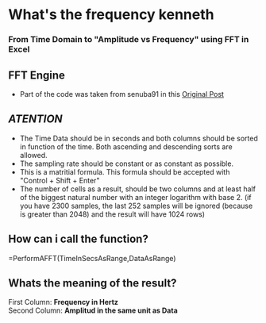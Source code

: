 # What's the frequency kenneth  
### From Time Domain to "Amplitude vs Frequency" using FFT in Excel 
  
## **FFT Engine**

* Part of the code was taken from senuba91 in this [Original Post](https://stackoverflow.com/users/5748328/senuba91)
  
## *ATENTION*  
  
- The Time Data should be in seconds and both columns should be sorted in function of the time. Both ascending and descending sorts are allowed.  
- The sampling rate should be constant or as constant as possible.  
- This is a matritial formula. This formula should be accepted with "Control + Shift + Enter"
- The number of cells as a result, should be two columns and at least half of the biggest natural number with an integer logarithm with base 2. (if you have 2300 samples, the last 252 samples will be ignored (because is greater than 2048) and the result will have 1024 rows)

## **How can i call the function?**  

=PerformAFFT(TimeInSecsAsRange,DataAsRange)

## **Whats the meaning of the result?**  

First Column: **Frequency in Hertz**  
Second Column: **Amplitud in the same unit as Data**
